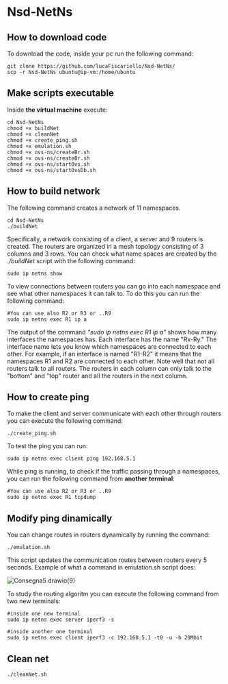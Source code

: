 # Nsd-NetNs

## How to download code
To download the code, inside your pc run the following command:
```
git clone https://github.com/lucaFiscariello/Nsd-NetNs/
scp -r Nsd-NetNs ubuntu@ip-vm:/home/ubuntu
```

## Make scripts executable
Inside **the virtual machine** execute:
```
cd Nsd-NetNs
chmod +x buildNet
chmod +x cleanNet
chmod +x create_ping.sh
chmod +x emulation.sh
chmod +x ovs-ns/createBr.sh
chmod +x ovs-ns/createBr.sh
chmod +x ovs-ns/startOvs.sh
chmod +x ovs-ns/startOvsDb.sh
```


## How to build network
The following command creates a network of 11 namespaces.
```
cd Nsd-NetNs
./buildNet
```

Specifically, a network consisting of a client, a server and 9 routers is created. The routers are organized in a mesh topology consisting of 3 columns and 3 rows.
You can check what name spaces are created by the *./buildNet* script with the following command:
```
sudo ip netns show
```

To view connections between routers you can go into each namespace and see what other namespaces it can talk to. To do this you can run the following command:
```
#You can use also R2 or R3 or ..R9
sudo ip netns exec R1 ip a  
```

The output of the command *"sudo ip netns exec R1 ip a"* shows how many interfaces the namespaces has. Each interface has the name "Rx-Ry." The interface name lets you know which namespaces are connected to each other. For example, if an interface is named "R1-R2" it means that the namespaces R1 and R2 are connected to each other. 
Note well that not all routers talk to all routers. The routers in each column can only talk to the "bottom" and "top" router and all the routers in the next column.

## How to create ping
To make the client and server communicate with each other through routers you can execute the following command:
```
./create_ping.sh
```

To test the ping you can run:
```
sudo ip netns exec client ping 192.168.5.1
```

While ping is running, to check if the traffic passing through a namespaces, you can run the following command from **another terminal**: 
```
#You can use also R2 or R3 or ..R9
sudo ip netns exec R1 tcpdump 
```

## Modify ping dinamically
You can change routes in routers dynamically by running the command:
```
./emulation.sh
```
This script updates the communication routes between routers every 5 seconds. Example of what a command in emulation.sh script does:

![Consegna5 drawio(9)](https://github.com/lucaFiscariello/Nsd-NetNs/assets/80633764/81631efc-e3f2-4f52-9317-38a112b0c68c)

To study the routing algoritm you can execute the following command from two new terminals:
```
#inside one new terminal
sudo ip netns exec server iperf3 -s 
```

```
#inside another one terminal
sudo ip netns exec client iperf3 -c 192.168.5.1 -t0 -u -b 20Mbit
```

## Clean net

```
./cleanNet.sh
```

